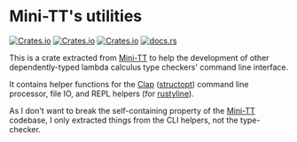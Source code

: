 # Mini-TT's utilities

[![Crates.io](https://img.shields.io/crates/d/minitt-util.svg)][crates]
[![Crates.io](https://img.shields.io/crates/v/minitt-util.svg)][crates]
[![Crates.io](https://img.shields.io/crates/l/minitt-util.svg)][crates]
[![docs.rs](https://docs.rs/minitt-util/badge.svg)][doc-rs]

 [crates]: https://crates.io/crates/minitt-util/
 [doc-rs]: https://docs.rs/minitt-util

This is a crate extracted from [Mini-TT] to help the development of other
dependently-typed lambda calculus type checkers' command line interface.

It contains helper functions for the [Clap] ([structopt]) command line processor,
file IO, and REPL helpers (for [rustyline]).

As I don't want to break the self-containing property of the [Mini-TT]
codebase, I only extracted things from the CLI helpers, not the type-checker.

 [Mini-TT]: ..
 [Clap]: https://clap.rs
 [structopt]: https://docs.rs/structopt
 [rustyline]: https://docs.rs/rustyline
